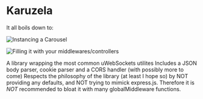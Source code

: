  # Karuzela

 It all boils down to:

 ![Instancing a Carousel](https://ibb.co/CtBKGP0 "Instancing a carousel")

 ![Filling it with your middlewares/controllers](https://ibb.co/YRB7Z7h "Filling it with your middlewares/controllers")

A library wrapping the most common uWebSockets utilites
Includes a JSON body parser, cookie parser and a CORS handler (with possibly more to come)
Respects the philosophy of the library (at least I hope so) by NOT providing any defaults, and NOT trying to mimick express.js. Therefore it is *NOT* recommended to bloat it with many globalMiddleware functions. 